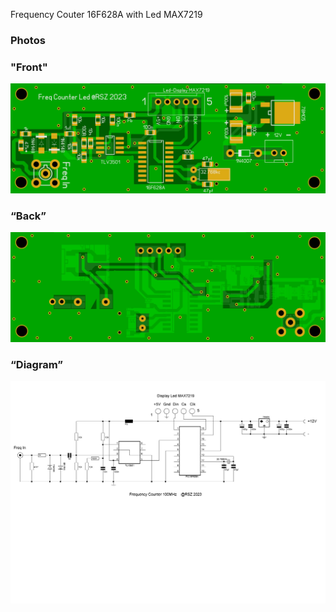 Frequency Couter 16F628A with Led MAX7219
### Photos
### "Front"
![Photo 010]( https://github.com/RSZ-Nld/Freq-Counter-Led/blob/main/Front.JPG)
### “Back”
![Photo 1]( https://github.com/RSZ-Nld/Freq-Counter-Led/blob/main/Back.JPG)
### “Diagram”
![Photo 0](https://github.com/RSZ-Nld/Freq-Counter-Led/blob/main/Diagram-Led.JPG)
